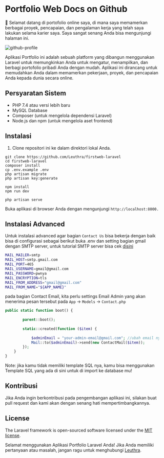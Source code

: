 # Portfolio Web Docs on Github

👋 Selamat datang di portofolio online saya, di mana saya memamerkan berbagai proyek, pencapaian, dan pengalaman kerja yang telah saya lakukan selama karier saya. Saya sangat senang Anda bisa mengunjungi halaman ini.

![github-profile](https://raw.githubusercontent.com/laravel/art/master/logo-lockup/5%20SVG/2%20CMYK/1%20Full%20Color/laravel-logolockup-cmyk-red.svg)

Aplikasi Portfolio ini adalah sebuah platform yang dibangun menggunakan Laravel untuk memungkinkan Anda untuk mengatur, menampilkan, dan berbagi portofolio pribadi Anda dengan mudah. Aplikasi ini dirancang untuk memudahkan Anda dalam memamerkan pekerjaan, proyek, dan pencapaian Anda kepada dunia secara online.

## Persyaratan Sistem

- PHP 7.4 atau versi lebih baru
- MySQL Database
- Composer (untuk mengelola dependensi Laravel)
- Node.js dan npm (untuk mengelola aset frontend)

## Instalasi

1. Clone repositori ini ke dalam direktori lokal Anda.

```shell
git clone https://github.com/Leuthra/firstweb-laravel
cd firstweb-laravel
composer install
cp .env.example .env
php artisan migrate
php artisan key:generate

npm install
npm run dev

php artisan serve
```

Buka aplikasi di browser Anda dengan mengunjungi `http://localhost:8000.`

## Instalasi Advanced
Untuk instalasi advanced agar bagian `Contact Us` bisa bekerja dengan baik bisa di configurasi sebagai berikut
buka .env dan setting bagian gmail dengan SMTP server, untuk tutorial SMTP server bisa cek [disini](https://youtu.be/L5LAqIABGZE?si=SF8ODznZ2xeGxyUZ)

```sh
MAIL_MAILER=smtp
MAIL_HOST=smtp.gmail.com
MAIL_PORT=465
MAIL_USERNAME=gmail@gmail.com
MAIL_PASSWORD=pwnya
MAIL_ENCRYPTION=tls
MAIL_FROM_ADDRESS="gmail@gmail.com"
MAIL_FROM_NAME="${APP_NAME}"
```

pada bagian Contact Email, kita perlu settings Email Admin yang akan menerima pesan tersebut pada `App` -> `Models` -> `Contact.php`

```php
public static function boot() {
  
        parent::boot();
  
        static::created(function ($item) {
                
            $adminEmail = "your-admin-email@gmail.com"; //ubah email nya sesuai kamu
            Mail::to($adminEmail)->send(new ContactMail($item));
        });
    }
}
```

Note:
jika kamu tidak memiliki template SQL nya, kamu bisa menggunakan Template SQL yang ada di sini untuk di import ke database mu!

## Kontribusi
Jika Anda ingin berkontribusi pada pengembangan aplikasi ini, silakan buat pull request dan kami akan dengan senang hati mempertimbangkannya.

## License

The Laravel framework is open-sourced software licensed under the [MIT license](https://opensource.org/licenses/MIT).

Selamat menggunakan Aplikasi Portfolio Laravel Anda! Jika Anda memiliki pertanyaan atau masalah, jangan ragu untuk menghubungi [Leuthra](https://github.com/Leuthra).
